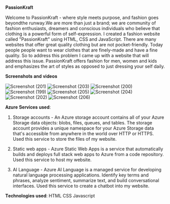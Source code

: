 𝐏𝐚𝐬𝐬𝐢𝐨𝐧𝐊𝐫𝐚𝐟𝐭

Welcome to PassionKraft - where style meets purpose, and fashion goes beyondthe runway.We are more than just a brand; we are community of fashion enthusiasts, dreamers and conscious individuals who believe that clothing is a powerful form of self-expression. I created a fashion website called "PassionKraft" using HTML, CSS and JavaScript. There are many websites that offer great quality clothing but are not pocket-friendly. Today people people want to wear clothes that are finely-made and have a fine quality. So to address this problem I came up with a website that will address this issue. PassionKraft offers fashion for men, women and kids and emphasizes the art of styles as opposed to just dressing your self daily.


 𝐒𝐜𝐫𝐞𝐞𝐧𝐬𝐡𝐨𝐭𝐬 𝐚𝐧𝐝 𝐯𝐢𝐝𝐞𝐨𝐬

![Screenshot (201)](https://github.com/Ketakichavan/FRTProject/assets/156675252/1b52eb9c-5f5b-489c-8773-7b33c6248011)
![Screenshot (203)](https://github.com/Ketakichavan/FRTProject/assets/156675252/175d300e-9fb8-43ae-b9dc-abb9f25cadd0)
![Screenshot (200)](https://github.com/Ketakichavan/FRTProject/assets/156675252/91904ef6-433f-42a4-a9af-f9af9a2c93a2)
![Screenshot (199)](https://github.com/Ketakichavan/FRTProject/assets/156675252/1ae50f26-275b-40e4-b701-3fb21be7bcc0)
![Screenshot (205)](https://github.com/Ketakichavan/FRTProject/assets/156675252/af34ffd3-57dd-4588-9278-9e5b197204e1)
![Screenshot (204)](https://github.com/Ketakichavan/FRTProject/assets/156675252/6ba0a249-3850-44b7-bdd4-8cc3fc3b0838)
![Screenshot (202)](https://github.com/Ketakichavan/FRTProject/assets/156675252/c1b826c3-e2ce-4b63-a47d-e9c4b8d8a0ab)
![Screenshot (206)](https://github.com/Ketakichavan/FRTProject/assets/156675252/ecbc8a0d-cca9-4573-afd0-39cefbc892d1)


𝐀𝐳𝐮𝐫𝐞 𝐒𝐞𝐫𝐯𝐢𝐜𝐞𝐬 𝐮𝐬𝐞𝐝:

1. Storage accounts - An Azure storage account contains all of your Azure Storage data objects: blobs, files, queues, and tables. The storage account provides a unique namespace for your Azure Storage data that's accessible from anywhere in the world over HTTP or HTTPS. Used this service to store the files of my website.

2. Static web apps - Azure Static Web Apps is a service that automatically builds and deploys full stack web apps to Azure from a code repository. Used this service to host my website.

3. AI Language - Azure AI Language is a managed service for developing natural language processing applications. Identify key terms and phrases, analyze sentiment, summarize text, and build conversational interfaces. Used this service to create a chatbot into my website.


𝐓𝐞𝐜𝐡𝐧𝐨𝐥𝐨𝐠𝐢𝐞𝐬 𝐮𝐬𝐞𝐝:
HTML
CSS
Javascript
